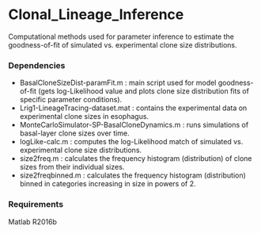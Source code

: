 # Clonal_Lineage_Inference
Computational methods used for parameter inference to estimate the goodness-of-fit of simulated vs. experimental clone size distributions.

### Dependencies
- BasalCloneSizeDist-paramFit.m : main script used for model goodness-of-fit (gets log-Likelihood value and plots clone size distribution fits of specific parameter conditions).
- Lrig1-LineageTracing-dataset.mat : contains the experimental data on experimental clone sizes in esophagus.
- MonteCarloSimulator-SP-BasalCloneDynamics.m : runs simulations of basal-layer clone sizes over time.
- logLike-calc.m : computes the log-Likelihood match of simulated vs. experimental clone size distributions.
- size2freq.m : calculates the frequency histogram (distribution) of clone sizes from their individual sizes.
- size2freqbinned.m : calculates the frequency histogram (distribution) binned in categories increasing in size in powers of 2.

### Requirements
Matlab R2016b